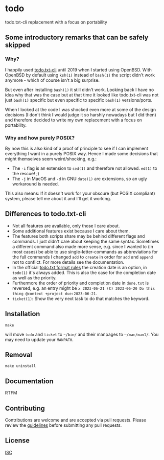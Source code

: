 # todo

todo.txt-cli replacement with a focus on portability

## Some introductory remarks that can be safely skipped

### Why?
I happily used [todo.txt-cli](https://github.com/todotxt/todo.txt-cli) until 2019 when I started using OpenBSD.
With OpenBSD by default using `ksh(1)` instead of `bash(1)` the script didn't work anymore - which of course isn't a big surprise.

But even after installing `bash(1)` it still didn't work. Looking back I have no idea why that was the case but at that time it looked like todo.txt-cli was not just `bash(1)` specific but even specific to specific `bash(1)` versions/ports.

When I looked at the code I was shocked even more at some of the design decisions (I don't think I would judge it so harshly nowadays but I did then) and therefore decided to write my own replacement with a focus on portability.

### Why and how purely POSIX?
By now this is also kind of a proof of principle to see if I can implement everything I want in a purely POSIX way.
Hence I made some decisions that might themselves seem weird/shocking, e.g.:
- The `-i` flag is an extension to `sed(1)` and therefore not allowed. `ed(1)` to the rescue! ;)
- The `-j` in MacOS and `-d` in GNU `date(1)` are extensions, so an ugly workaround is needed.

This also means: If it doesn't work for your obscure (but POSIX compliant) system, please tell me about it and I'll get it working.

## Differences to todo.txt-cli
- Not all features are available, only those I care about.
- Some additional features exist because I care about them.
- The features both scripts share may be behind different flags and commands. I just didn't care about keeping the same syntax. Sometimes a different command also made more sense, e.g. since I wanted to (in most cases) be able to use single-letter-commands as abbreviations for the full commands I changed `add` to `create` in order for `add` and `append` not to conflict. For more details see the documentation.
- In the official [todo.txt format rules](https://github.com/todotxt/todo.txt#todotxt-format-rules) the creation date is an option, in `todo(1)` it's always added. This is also the case for the completion date as well as the priority.
- Furthermore the order of priority and completion date in `done.txt` is reversed, e.g. an entry might be `x 2023-06-21 (C) 2023-06-20 Do this thing @context +project due:2023-06-21`.
- `ticket(1)`: Show the very next task to do that matches the keyword.

## Installation

```shell
make
```
will move `todo` and `ticket` to `~/bin/` and their manpages to `~/man/man1/`. You may need to update your `MANPATH`.

## Removal

```shell
make uninstall
```

## Documentation

RTFM

## Contributing

Contributions are welcome and are accepted via pull requests. Please review the [guidelines](https://github.com/sqrtiswap/todo/blob/main/CONTRIBUTING.md) before submitting any pull requests.

## License
[ISC](https://opensource.org/licenses/ISC)
